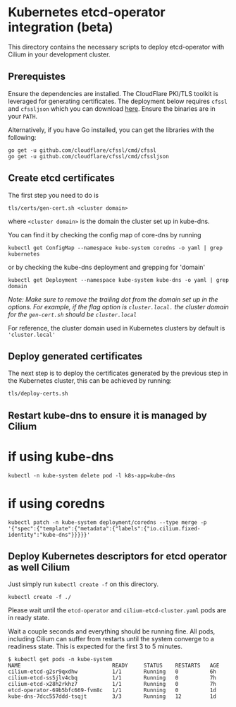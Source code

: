Kubernetes etcd-operator integration (beta)
===========================================

This directory contains the necessary scripts to deploy etcd-operator with Cilium in your development cluster.

Prerequistes
------------

Ensure the dependencies are installed. The CloudFlare PKI/TLS toolkit is leveraged for generating certificates. The deployment below requires `cfssl` and `cfssljson` which you can download [here](https://pkg.cfssl.org/). Ensure the binaries are in your `PATH`. 

Alternatively, if you have Go installed, you can get the libraries with the following:

```
go get -u github.com/cloudflare/cfssl/cmd/cfssl
go get -u github.com/cloudflare/cfssl/cmd/cfssljson
```

Create etcd certificates
------------------------

The first step you need to do is

```
tls/certs/gen-cert.sh <cluster domain>
```
where `<cluster domain>` is the domain the cluster set up in kube-dns.

You can find it by checking the config map of core-dns by running
```
kubectl get ConfigMap --namespace kube-system coredns -o yaml | grep kubernetes
```

or by checking the kube-dns deployment and grepping for 'domain'
```
kubectl get Deployment --namespace kube-system kube-dns -o yaml | grep domain
```

_Note: Make sure to remove the trailing dot from the domain set up in
the options. For example, if the flag option is `cluster.local.` the cluster
domain for the `gen-cert.sh` should be `cluster.local`_

For reference, the cluster domain used in Kubernetes clusters by default is `'cluster.local'`

Deploy generated certificates
-----------------------------

The next step is to deploy the certificates generated by the previous step
in the Kubernetes cluster, this can be achieved by running:

```
tls/deploy-certs.sh
```

Restart kube-dns to ensure it is managed by Cilium
--------------------------------------------------

# if using kube-dns
```
kubectl -n kube-system delete pod -l k8s-app=kube-dns
```
# if using coredns
```
kubectl patch -n kube-system deployment/coredns --type merge -p '{"spec":{"template":{"metadata":{"labels":{"io.cilium.fixed-identity":"kube-dns"}}}}}'
```

Deploy Kubernetes descriptors for etcd operator as well Cilium
--------------------------------------------------------------

Just simply run `kubectl create -f` on this directory.

```
kubectl create -f ./
```

Please wait until the `etcd-operator` and `cilium-etcd-cluster.yaml` pods are in
ready state.

Wait a couple seconds and everything should be running fine. All pods, including
Cilium can suffer from restarts until the system converge to a readiness state.
This is expected for the first 3 to 5 minutes.

```
$ kubectl get pods -n kube-system
NAME                             READY     STATUS    RESTARTS   AGE
cilium-etcd-g2sr9qxdhw           1/1       Running   0          6h
cilium-etcd-ss5jlv4cbq           1/1       Running   0          7h
cilium-etcd-x28h2rkhz7           1/1       Running   0          7h
etcd-operator-69b5bfc669-fvm8c   1/1       Running   0          1d
kube-dns-7dcc557ddd-tsqjt        3/3       Running   12         1d
```
